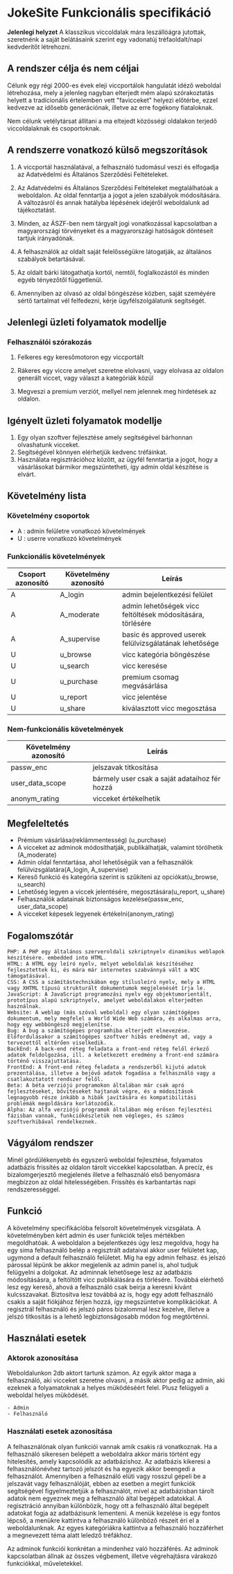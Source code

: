 # JokeSite Funkcionális specifikáció

**Jelenlegi helyzet**
A klasszikus viccoldalak mára leszállóágra jutottak, szeretnénk a saját belátásaink szerint egy vadonatúj tréfaoldalt/napi kedvderítőt létrehozni.

## **A rendszer célja és nem céljai**

Célunk egy régi 2000-es évek eleji viccportálok hangulatát idéző weboldal létrehozása, mely a jelenleg nagyban elterjedt mém alapú szórakoztatás helyett a tradícionális értelemben vett "favicceket" helyezi előtérbe, ezzel kedvezve az idősebb generációnak, illetve az erre fogékony fiataloknak.

Nem célunk vetélytársat állítani a ma eltejedt közösségi oldalakon terjedő viccoldalaknak és csoportoknak.

## **A rendszerre vonatkozó külső megszorítások**

1. A viccportál használatával, a felhasználó tudomásul veszi és elfogadja az Adatvédelmi és Általános Szerződési Feltételeket.

2. Az Adatvédelmi és Általános Szerződési Feltételeket megtalálhatóak a weboldalon. Az oldal fenntartja a jogot a jelen szabályok módosítására. A változásról és annak hatályba lépésének idejéről weboldalunk ad tájékoztatást.

3. Minden, az ÁSZF-ben nem tárgyalt jogi vonatkozással kapcsolatban a magyarországi törvényeket és a magyarországi hatóságok döntéseit tartjuk irányadónak.

4. A felhasználók az oldalt saját felelősségükre látogatják, az általános szabályok betartásával.

5. Az oldalt bárki látogathatja kortól, nemtől, foglalkozástól és minden egyéb tényezőtől függetlenül.

6. Amennyiben az olvasó az oldal böngészése közben, saját szeméyére sértő tartalmat vél felfedezni, kérje ügyfélszolgálatunk segítségét.


## **Jelenlegi üzleti folyamatok modellje**
### Felhasználói szórakozás
1. Felkeres egy keresőmotoron egy viccportált

2. Rákeres egy viccre amelyet szeretne elolvasni, vagy elolvasa az oldalon generált viccet, vagy választ a kategóriák közül

3. Megveszi a premium verziót, mellyel nem jelennek meg hirdetések az oldalon.


## **Igényelt üzleti folyamatok modellje**
1. Egy olyan szoftver fejlesztése amely segítségével bárhonnan olvashatunk vicceket.
2. Segítségével könnyen elérhetjük kedvenc tréfáinkat.
3. Használata regisztrációhoz között, az ügyfél fenntartja a jogot, hogy a vásárlásokat bármikor megszüntetheti, így admin oldal készítése is elvárt.

## **Követelmény lista**
### Követelmény csoportok
- A : admin felületre vonatkozó követelmények
- U : userre vonatkozó követelmények

### Funkcionális követelmények
Csoport azonosító | Követelmény azonosító | Leírás
----------|---------|-----
A| A_login | admin bejelentkezési felület
A| A_moderate | admin lehetőségek vicc feltöltések módosítására, törlésére
A| A_supervise | basic és approved userek felülvizsgálatának lehetősége
U| u_browse | vicc kategória böngészése
U| u_search | vicc keresése
U| u_purchase | premium csomag megvásárlása
U| u_report | vicc jelentése
U| u_share | kiválasztott vicc megosztása


### Nem-funkcionális követelmények
Követelmény azonosító | Leírás
----------------------|-------
passw_enc | jelszavak titkosítása
user_data_scope | bármely user csak a saját adataihoz fér hozzá 
anonym_rating | vicceket értékelhetik

## Megfeleltetés	
- Prémium vásárlása(reklámmentesség) (u_purchase)
- A vicceket az adminok módosíthatják, publikálhatják, valamint törölhetik (A_moderate)
- Admin oldal fenntartása, ahol lehetőségük van a felhasználók felülvizsgálatára(A_login, A_supervise)
- Kereső funkció és kategória szerint is szűkíteni az opciókat(u_browse, u_search)
- Lehetőség legyen a viccek jelentésére, megosztására(u_report, u_share)
- Felhasználók adatainak biztonságos kezelése(passw_enc, user_data_scope)
- A vicceket képesek legyenek értékelni(anonym_rating)

## Fogalomszótár
	PHP: A PHP egy általános szerveroldali szkriptnyelv dinamikus weblapok készítésére. embedded into HTML.
	HTML: A HTML egy leíró nyelv, melyet weboldalak készítéséhez fejlesztettek ki, és mára már internetes szabvánnyá vált a W3C támogatásával.
	CSS: A CSS a számítástechnikában egy stílusleíró nyelv, mely a HTML vagy XHTML típusú strukturált dokumentumok megjelenését írja le.
	JavaScript: A JavaScript programozási nyelv egy objektumorientált, prototípus alapú szkriptnyelv, amelyet weboldalakon elterjedten használnak.
	Website: A weblap (más szóval weboldal) egy olyan számítógépes dokumentum, mely megfelel a World Wide Web számára, és alkalmas arra, hogy egy webböngésző megjelenítse.
	Bug: A bug a számítógépes programhiba elterjedt elnevezése. Előfordulásakor a számítógépes szoftver hibás eredményt ad, vagy a tervezettől eltérően viselkedik. 
	BackEnd: A back-end réteg feladata a front-end réteg felől érkező adatok feldolgozása, ill. a keletkezett eredmény a front-end számára történő visszajuttatása.
	FrontEnd: A front-end réteg feladata a rendszerből kijutó adatok prezentálása, illetve a bejövő adatok fogadása a felhasználó vagy a csatlakoztatott rendszer felől.
	Beta: A béta verziójú programokon általában már csak apró fejlesztéseket, bővítéseket hajtanak végre, és a módosítások legnagyobb része inkább a hibák javítására és kompatibilitási problémák megoldására korlátozódik.
	Alpha: Az alfa verziójú programok általában még erősen fejlesztési fázisban vannak, funkciókészletük nem végleges, és számos szoftverhibával rendelkeznek.

## **Vágyálom rendszer**

Minél gördülékenyebb és egyszerű weboldal fejlesztése, folyamatos adatbázis frissítés az oldalon tárolt viccekkel kapcsolatban. A precíz, és bizalomgerjesztő megjelenés illetve a felhasználó első benyomásra megbízzon az oldal
hitelességében. Frissítés és karbantartás napi rendszerességgel.

## **Funkció**
A követelmény specifikácíóba felsorolt követelmények vizsgálata. A követelményben kért admin és user funkciók teljes
mértékben megoldhatóak. A weboldalon a bejelentkezés úgy lesz megoldva, hogy ha egy sima felhasználó belép a regisztrált
adataival akkor user felületet kap, ugymond a default felhasználó felületet. Míg ha egy admin felhasz. és jelszó párossal lépünk be
akkor megjelenik az admin panel is, ahol tudjuk felügyelni a dolgokat. Az adminnak lehetősege lesz az adatbázis módosításásra,
a feltöltött vicc publikálására és törlésére.
Továbbá elérhető lesz egy kereső, ahová a felhasználó csak beirja a keresni kívánt kulcsszavakat.
Biztosítva lesz továbbá az is, hogy egy adott felhasználó csakis a saját fiókjához férjen hozzá, így megszüntetve komplikációkat.
A regisztrál felhasználó és jelszó páros bizalommal lesz kezelve, illetve a jelszó titkosítás is a lehető legbiztonságosabb módon
fog megtörténni.

## **Használati esetek**
### **Aktorok azonosítása**
Weboldalunkon 2db aktort tartunk számon. Az egyik aktor maga a felhasználó, aki vicceket szeretne olvasni, a másik
aktor pedig az admin, aki ezeknek a folyamatoknak a helyes müködéséért felel. Plusz felügyeli a weboldal helyes müködését.

	- Admin
	- Felhasználó
	
### **Használati esetek azonosítása**
A felhasználónak olyan funkciói vannak amik csakis rá vonatkoznak. Ha a felhasználó sikeresen belépett a weboldalra akkor máris történt egy 
hitelesítés, amely kapcsolódik az adatbázishoz. Az adatbázis kikeresi a felhasználónévhez tartozó jelszót és ha egyezik akkor beengedi a felhasználót.
Amennyiben a felhasználó elüti vagy rosszul gépeli be a jelszavát vagy felhasználóját, ebben az esetben a megírt funkciók segítségével figyelmeztetjük
a felhasználót, mivel az adatbázisban tárolt adatok nem egyeznek meg a felhasználó által begépelt adatokkal.
A regisztráció annyiban különbözik, hogy ott a felhasználó által begépelt adatokat fogja az adatbázisunk lementeni.
A menük kezelése is egy fontos lépcső, a menükre kattintva a felhasználó különböző részeit éri el a weboldalunknak.
Az egyes kategóriákra kattintva a felhasználó hozzáférhet a megnevezett téma alatt leledző tréfákhoz. 

Az adminok funkciói konkrétan a mindenhez való hozzáférés. Az adminok kapcsolatban állnak az összes végbement, illetve végrehajtásra várakozó 
funkciókkal, műveletekkel.